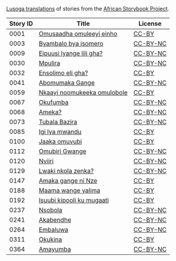 [Lusoga translations](http://my.africanstorybook.org/language/lusoga) of stories from the [African Storybook Project](http://my.africanstorybook.org).

Story ID | Title | License
-------- | ----- | -------
0001 | [Omusaadha omuleeyi einho](http://my.africanstorybook.org/stories/omusaadha-omuleeyi-einho) | [CC-BY](https://creativecommons.org/licenses/by/3.0/)
0003 | [Byambalo bya isomero](http://my.africanstorybook.org/stories/byambalo-bya-isomero) | [CC-BY-NC](https://creativecommons.org/licenses/by-nc/3.0/)
0009 | [Eipuusi lyange lili gha?](http://my.africanstorybook.org/stories/eipuusi-lyange-lili-gha) | [CC-BY-NC](https://creativecommons.org/licenses/by-nc/3.0/)
0030 | [Mpulira](http://my.africanstorybook.org/stories/mpulira) | [CC-BY-NC](https://creativecommons.org/licenses/by-nc/3.0/)
0032 | [Ensolimo eli gha?](http://my.africanstorybook.org/stories/ensolimo-eli-gha) | [CC-BY](https://creativecommons.org/licenses/by/3.0/)
0041 | [Abomumaka Gange](http://my.africanstorybook.org/stories/abomumaka-gange) | [CC-BY-NC](https://creativecommons.org/licenses/by-nc/3.0/)
0059 | [Nkaayi noomukeeka omulobole](http://my.africanstorybook.org/stories/nkaayi-noomukeeka-omulobole) | [CC-BY](https://creativecommons.org/licenses/by/3.0/)
0067 | [Okufumba](http://my.africanstorybook.org/stories/okufumba) | [CC-BY-NC](https://creativecommons.org/licenses/by-nc/3.0/)
0068 | [Ameka?](http://my.africanstorybook.org/stories/ameka) | [CC-BY-NC](https://creativecommons.org/licenses/by-nc/3.0/)
0073 | [Tubala Bazira](http://my.africanstorybook.org/stories/tubala-bazira) | [CC-BY-NC](https://creativecommons.org/licenses/by-nc/3.0/)
0085 | [Igi lya mwandu](http://my.africanstorybook.org/stories/igi-lya-mwandu) | [CC-BY](https://creativecommons.org/licenses/by/3.0/)
0100 | [Jaaka omuvubi](http://my.africanstorybook.org/stories/jaaka-omuvubi) | [CC-BY](https://creativecommons.org/licenses/by/3.0/)
0112 | [Omubiri Gwange](http://my.africanstorybook.org/stories/omubiri-gwange-0) | [CC-BY-NC](https://creativecommons.org/licenses/by-nc/3.0/)
0120 | [Nviiri](http://my.africanstorybook.org/stories/nviiri) | [CC-BY-NC](https://creativecommons.org/licenses/by-nc/3.0/)
0129 | [Lwaki nkola zenka?](http://my.africanstorybook.org/stories/lwaki-nkola-zenka) | [CC-BY-NC](https://creativecommons.org/licenses/by-nc/3.0/)
0147 | [Amaka gange ni Nze](http://my.africanstorybook.org/stories/amaka-gange-ni-nze) | [CC-BY](https://creativecommons.org/licenses/by/3.0/)
0188 | [Maama wange yalima](http://my.africanstorybook.org/stories/maama-wange-yalima) | [CC-BY](https://creativecommons.org/licenses/by/3.0/)
0192 | [Isuubi kipooli ku mugaati](http://my.africanstorybook.org/stories/isuubi-kipooli-ku-mugaati) | [CC-BY](https://creativecommons.org/licenses/by/3.0/)
0237 | [Nsobola](http://my.africanstorybook.org/stories/nsobola) | [CC-BY-NC](https://creativecommons.org/licenses/by-nc/3.0/)
0241 | [Akabendhe](http://my.africanstorybook.org/stories/akabendhe) | [CC-BY-NC](https://creativecommons.org/licenses/by-nc/3.0/)
0264 | [Embaluwa](http://my.africanstorybook.org/stories/embaluwa) | [CC-BY-NC](https://creativecommons.org/licenses/by-nc/3.0/)
0311 | [Okukina](http://my.africanstorybook.org/stories/okukina) | [CC-BY](https://creativecommons.org/licenses/by/3.0/)
0364 | [Amayumba](http://my.africanstorybook.org/stories/amayumba) | [CC-BY-NC](https://creativecommons.org/licenses/by-nc/3.0/)
